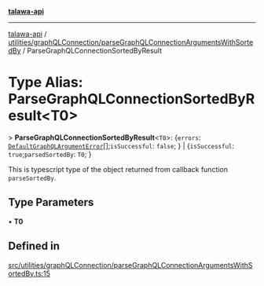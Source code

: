 [**talawa-api**](../../../../README.md)

***

[talawa-api](../../../../modules.md) / [utilities/graphQLConnection/parseGraphQLConnectionArgumentsWithSortedBy](../README.md) / ParseGraphQLConnectionSortedByResult

# Type Alias: ParseGraphQLConnectionSortedByResult\<T0\>

\> **ParseGraphQLConnectionSortedByResult**\<`T0`\>: \{`errors`: [`DefaultGraphQLArgumentError`](../../type-aliases/DefaultGraphQLArgumentError.md)[];`isSuccessful`: `false`; \} \| \{`isSuccessful`: `true`;`parsedSortedBy`: `T0`; \}

This is typescript type of the object returned from callback function `parseSortedBy`.

## Type Parameters

• **T0**

## Defined in

[src/utilities/graphQLConnection/parseGraphQLConnectionArgumentsWithSortedBy.ts:15](https://github.com/PalisadoesFoundation/talawa-api/blob/832d310bae30bd8cb45fb1b44f62dd776dccc52f/src/utilities/graphQLConnection/parseGraphQLConnectionArgumentsWithSortedBy.ts#L15)
